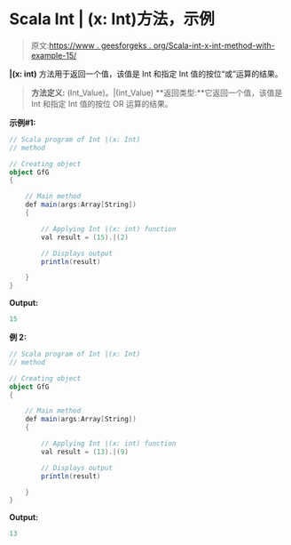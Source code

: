 # Scala Int | (x: Int)方法，示例

> 原文:[https://www . geesforgeks . org/Scala-int-x-int-method-with-example-15/](https://www.geeksforgeeks.org/scala-int-x-int-method-with-example-15/)

**|(x: int)** 方法用于返回一个值，该值是 Int 和指定 Int 值的按位“或”运算的结果。

> **方法定义:** (Int_Value)。|(int_Value)
> **返回类型:**它返回一个值，该值是 Int 和指定 Int 值的按位 OR 运算的结果。

**示例#1:**

```scala
// Scala program of Int |(x: Int)
// method

// Creating object
object GfG
{ 

    // Main method
    def main(args:Array[String])
    {

        // Applying Int |(x: int) function
        val result = (15).|(2)

        // Displays output
        println(result)

    }
} 
```

**Output:**

```scala
15

```

**例 2:**

```scala
// Scala program of Int |(x: Int)
// method

// Creating object
object GfG
{ 

    // Main method
    def main(args:Array[String])
    {

        // Applying Int |(x: int) function
        val result = (13).|(9)

        // Displays output
        println(result)

    }
} 
```

**Output:**

```scala
13

```
